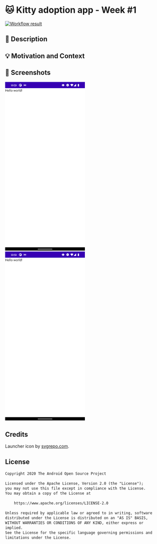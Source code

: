 # 🐱 Kitty adoption app - Week #1

[![Workflow result](https://github.com/opatry/android-dev-challenge-compose-week1/workflows/Check/badge.svg)](https://github.com/opatry/android-dev-challenge-compose-week1/actions/workflows/Check.yaml)

## :scroll: Description
<!--- Describe your app in one or two sentences -->


## :bulb: Motivation and Context
<!--- Optionally point readers to interesting parts of your submission. -->
<!--- What are you especially proud of? -->


## :camera_flash: Screenshots

<img src="/results/screenshot_1.png" width="260">&emsp;<img src="/results/screenshot_2.png" width="260">

## Credits

Launcher icon by [svgrepo.com](https://www.svgrepo.com/).

## License
```
Copyright 2020 The Android Open Source Project

Licensed under the Apache License, Version 2.0 (the "License");
you may not use this file except in compliance with the License.
You may obtain a copy of the License at

    https://www.apache.org/licenses/LICENSE-2.0

Unless required by applicable law or agreed to in writing, software
distributed under the License is distributed on an "AS IS" BASIS,
WITHOUT WARRANTIES OR CONDITIONS OF ANY KIND, either express or implied.
See the License for the specific language governing permissions and
limitations under the License.
```
